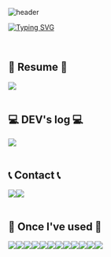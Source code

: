 ![header](https://capsule-render.vercel.app/api?type=waving&color=FF69B4&text=&animation=twinkling&height=80)

[![Typing SVG](https://readme-typing-svg.demolab.com?font=Alkatra&weight=500&size=45&duration=4000&pause=3&color=00CED1&center=false&vCenter=false&multiline=true&repeat=true&width=1000&height=100&lines=Welcome+to+Jihoo's+GitHub!👋)](https://git.io/typing-svg)
 
<div align="left">
 
<br>

## 📜 Resume 📜
<div style="display:flex; flex-direction:row;">
    <a href="https://jihoojung0106.github.io/">
        <img src="https://img.shields.io/badge/-Naver%20blog-brightgreen?style=for-the-badge&logo=Tistory&logoColor=white"> 
    </a>
    </div><br>

## 💻 DEV's log 💻
<div style="display:flex; flex-direction:row;">
    <a href="https://blog.naver.com/mewmew16">
        <img src="https://img.shields.io/badge/-Naver%20blog-brightgreen?style=for-the-badge&logo=Tistory&logoColor=white"> 
    </a>
    </div><br>

 
## 📞 Contact 📞
<div style="display:flex; flex-direction:row;">
    <a href="https://twitter.com/NotEvenWrong_JJ">
        <img src="https://img.shields.io/badge/Twitter-E4405F?style=for-the-badge&logo=Instagram&logoColor=white"> 
    </a>
    <a href="mailto:jjh123579@snu.ac.kr">
        <img src="https://img.shields.io/badge/SNUmail-EA4335?style=for-the-badge&logo=Gmail&logoColor=white"> 
    </a>
</div><br>
    
## 🔨 Once I've used 🔨
<div style="display:flex; flex-direction:row;">
  <img src="https://img.shields.io/badge/java-007396?style=for-the-badge&logo=java&logoColor=white"> 
  <img src="https://img.shields.io/badge/c++-00599C?style=for-the-badge&logo=c%2B%2B&logoColor=white">
  <img src="https://img.shields.io/badge/python-3776AB?style=for-the-badge&logo=python&logoColor=white"> 
 <img src="https://img.shields.io/badge/javascript-F7DF1E?style=for-the-badge&logo=javascript&logoColor=black"> 
  <br>
  
  <img src="https://img.shields.io/badge/html5-E34F26?style=for-the-badge&logo=html5&logoColor=white"> 
  <img src="https://img.shields.io/badge/css-1572B6?style=for-the-badge&logo=css3&logoColor=white"> 
  <img src="https://img.shields.io/badge/react-61DAFB?style=for-the-badge&logo=react&logoColor=black">
  <img src="https://img.shields.io/badge/Next.js-000000?style=for-the-badge&logo=Next.js&logoColor=white"/>
  <img src="https://img.shields.io/badge/Redux-764ABC?style=for-the-badge&logo=Redux&logoColor=purple">
  <img src="https://img.shields.io/badge/Recoil-f26b00?style=for-the-badge&logo=Recoil&logoColor=white">
  <img src="https://img.shields.io/badge/django-092E20?style=for-the-badge&logo=django&logoColor=white">
  <img src="https://img.shields.io/badge/github-181717?style=for-the-badge&logo=github&logoColor=white">
   
   
</div><br>
</div>


 
  
